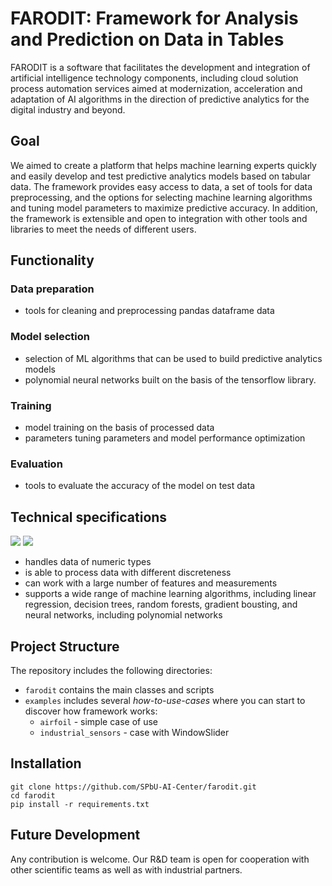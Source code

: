 # FARODIT: Framework for Analysis and Prediction  on Data in Tables

FARODIT is a software that facilitates the development and integration of artificial intelligence technology components, including cloud solution process automation services aimed at modernization, acceleration and adaptation of AI algorithms in the direction of predictive analytics for the digital industry and beyond.
## Goal
We aimed to create a platform that helps machine learning experts quickly and easily develop and test predictive analytics models based on tabular data. The framework provides easy access to data, a set of tools for data preprocessing, and the options for selecting machine learning algorithms and tuning model parameters to maximize predictive accuracy. In addition, the framework is extensible and open to integration with other tools and libraries to meet the needs of different users.
## Functionality
### Data preparation
* tools for cleaning and preprocessing pandas dataframe data
### Model selection
* selection of ML algorithms that can be used to build predictive analytics models
* polynomial neural networks built on the basis of the tensorflow library.
### Training
* model training on the basis of processed data
* parameters tuning parameters and model performance optimization
### Evaluation
* tools to evaluate the accuracy of the model on test data
## Technical specifications
<img src="https://img.shields.io/badge/python-3.9-FFD43B?style=for-the-badge&logo=python&logoColor=blue"/>  <img src="https://img.shields.io/badge/TensorFlow-2.15-FF6F00?style=for-the-badge&logo=tensorflow&logoColor=white"/>
- handles data of numeric types
- is able to process data with different discreteness 
- can work with a large number of features and measurements
- supports a wide range of machine learning algorithms, including linear regression, decision trees, random forests, gradient bousting, and neural networks, including polynomial networks
## Project Structure
The repository includes the following directories:
* `farodit` contains the main classes and scripts
* `examples` includes several *how-to-use-cases* where you can start to discover how framework works:
	* `airfoil` - simple case of use
	* `industrial_sensors` - case with WindowSlider
## Installation
```
git clone https://github.com/SPbU-AI-Center/farodit.git
cd farodit
pip install -r requirements.txt
```
## Future Development
Any contribution is welcome. Our R&D team is open for cooperation with other scientific teams as well as with industrial partners.
